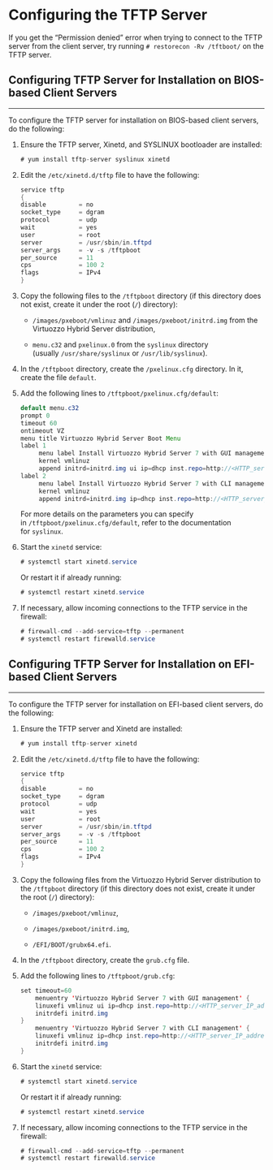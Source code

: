 # Configuring the TFTP Server

If you get the “Permission denied” error when trying to connect to the TFTP server from the client server, try running `# restorecon -Rv /tftboot/` on the TFTP server.

## Configuring TFTP Server for Installation on BIOS-based Client Servers

------------------------------------------------------------------------

To configure the TFTP server for installation on BIOS-based client servers, do the following:

1.  Ensure the TFTP server, Xinetd, and SYSLINUX bootloader are installed:

    ``` java
    # yum install tftp-server syslinux xinetd
    ```

2.  Edit the `/etc/xinetd.d/tftp` file to have the following:

    ``` java
    service tftp
    {
    disable         = no
    socket_type     = dgram
    protocol        = udp
    wait            = yes
    user            = root
    server          = /usr/sbin/in.tftpd
    server_args     = -v -s /tftpboot
    per_source      = 11
    cps             = 100 2
    flags           = IPv4
    }
    ```

3.  Copy the following files to the `/tftpboot` directory (if this directory does not exist, create it under the root (`/`) directory):

    -   `/images/pxeboot/vmlinuz` and `/images/pxeboot/initrd.img` from the Virtuozzo Hybrid Server distribution,

    -   `menu.c32` and `pxelinux.0` from the `syslinux` directory (usually `/usr/share/syslinux` or `/usr/lib/syslinux`).

4.  In the `/tftpboot` directory, create the `/pxelinux.cfg` directory. In it, create the file `default`.

5.  Add the following lines to `/tftpboot/pxelinux.cfg/default`:

    ``` java
    default menu.c32
    prompt 0
    timeout 60
    ontimeout VZ
    menu title Virtuozzo Hybrid Server Boot Menu
    label 1
         menu label Install Virtuozzo Hybrid Server 7 with GUI management
         kernel vmlinuz
         append initrd=initrd.img ui ip=dhcp inst.repo=http://<HTTP_server_IP_address>/vz
    label 2
         menu label Install Virtuozzo Hybrid Server 7 with CLI management
         kernel vmlinuz
         append initrd=initrd.img ip=dhcp inst.repo=http://<HTTP_server_IP_address>/vz
    ```

    For more details on the parameters you can specify in `/tftpboot/pxelinux.cfg/default`, refer to the documentation for `syslinux`.

6.  Start the `xinetd` service:

    ``` java
    # systemctl start xinetd.service
    ```

    Or restart it if already running:

    ``` java
    # systemctl restart xinetd.service
    ```

7.  If necessary, allow incoming connections to the TFTP service in the firewall:

    ``` java
    # firewall-cmd --add-service=tftp --permanent
    # systemctl restart firewalld.service
    ```

## Configuring TFTP Server for Installation on EFI-based Client Servers

------------------------------------------------------------------------

To configure the TFTP server for installation on EFI-based client servers, do the following:

1.  Ensure the TFTP server and Xinetd are installed:

    ``` java
    # yum install tftp-server xinetd
    ```

2.  Edit the `/etc/xinetd.d/tftp` file to have the following:

    ``` java
    service tftp
    {
    disable         = no
    socket_type     = dgram
    protocol        = udp
    wait            = yes
    user            = root
    server          = /usr/sbin/in.tftpd
    server_args     = -v -s /tftpboot
    per_source      = 11
    cps             = 100 2
    flags           = IPv4
    }
    ```

3.  Copy the following files from the Virtuozzo Hybrid Server distribution to the `/tftpboot` directory (if this directory does not exist, create it under the root (`/`) directory):

    -   `/images/pxeboot/vmlinuz`,

    -   `/images/pxeboot/initrd.img`,

    -   `/EFI/BOOT/grubx64.efi`.

4.  In the `/tftpboot` directory, create the `grub.cfg` file.

5.  Add the following lines to `/tftpboot/grub.cfg`:

    ``` java
    set timeout=60
        menuentry 'Virtuozzo Hybrid Server 7 with GUI management' {
        linuxefi vmlinuz ui ip=dhcp inst.repo=http://<HTTP_server_IP_address>/vz
        initrdefi initrd.img
    }
        menuentry 'Virtuozzo Hybrid Server 7 with CLI management' {
        linuxefi vmlinuz ip=dhcp inst.repo=http://<HTTP_server_IP_address>/vz
        initrdefi initrd.img
    }
    ```

6.  Start the `xinetd` service:

    ``` java
    # systemctl start xinetd.service
    ```

    Or restart it if already running:

    ``` java
    # systemctl restart xinetd.service
    ```

7.  If necessary, allow incoming connections to the TFTP service in the firewall:

    ``` java
    # firewall-cmd --add-service=tftp --permanent
    # systemctl restart firewalld.service
    ```


